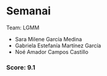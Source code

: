 # Semanai

Team: LGMM
* Sara Milene García Medina
* Gabriela Estefanía Martínez García
* Noé Amador Campos Castillo 

### Score: 9.1 ###
